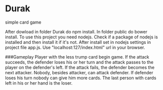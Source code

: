 # Durak
simple card game

After dowload in folder Durak do npm install. In folder public do bower install.
To use this project you need nodejs. Check if a package of nodejs is installed and then install it if it's not. After install set in nodejs settings in project file app.js. Use "localhost:127/index.html" url in your browser.

###Gameplay
Player with the less trump card begin game. If the attack succeeds, the defender loses his or her turn and the attack passes to the player on the defender's left. If the attack fails, the defender becomes the next attacker. Nobody, besides attacker, can attack defender. If defender loses his turn nobody can give him more cards. 
The last person with cards left in his or her hand is the loser.
